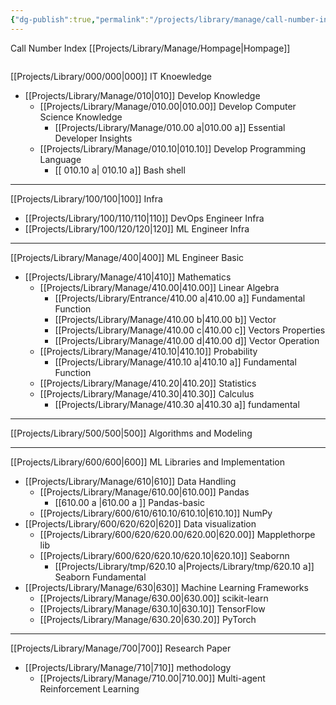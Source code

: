 ```yaml
---
{"dg-publish":true,"permalink":"/projects/library/manage/call-number-index/","tags":["Library"],"noteIcon":"0","created":"2023-12-28T18:54:11.332+09:00","updated":"2024-01-25T19:07:43.611+09:00"}
---
```


Call Number Index
[[Projects/Library/Manage/Hompage\|Hompage]]


```json

```

[[Projects/Library/000/000\|000]] IT Knoewledge
- [[Projects/Library/Manage/010\|010]] Develop Knowledge
	- [[Projects/Library/Manage/010.00\|010.00]] Develop Computer Science Knowledge
		- [[Projects/Library/Manage/010.00 a\|010.00 a]] Essential Developer Insights
	- [[Projects/Library/Manage/010.10\|010.10]] Develop Programming Language
		- [[ 010.10 a\| 010.10 a]] Bash shell
	
---

[[Projects/Library/100/100\|100]] Infra
- [[Projects/Library/100/110/110\|110]] DevOps Engineer Infra
- [[Projects/Library/100/120/120\|120]] ML Engineer Infra

---


[[Projects/Library/Manage/400\|400]] ML Engineer Basic
- [[Projects/Library/Manage/410\|410]] Mathematics
	- [[Projects/Library/Manage/410.00\|410.00]] Linear Algebra
		- [[Projects/Library/Entrance/410.00 a\|410.00 a]] Fundamental Function
		- [[Projects/Library/Manage/410.00 b\|410.00 b]] Vector
		- [[Projects/Library/Manage/410.00 c\|410.00 c]] Vectors Properties
		- [[Projects/Library/Manage/410.00 d\|410.00 d]] Vector Operation
	- [[Projects/Library/Manage/410.10\|410.10]] Probability
		- [[Projects/Library/Manage/410.10 a\|410.10 a]] Fundamental Function
	- [[Projects/Library/Manage/410.20\|410.20]] Statistics
	- [[Projects/Library/Manage/410.30\|410.30]] Calculus
		- [[Projects/Library/Manage/410.30 a\|410.30 a]] fundamental 

---

[[Projects/Library/500/500\|500]] Algorithms and Modeling

---


[[Projects/Library/600/600\|600]] ML Libraries and Implementation
- [[Projects/Library/Manage/610\|610]] Data Handling
    - [[Projects/Library/Manage/610.00\|610.00]] Pandas
	    - [[610.00 a \|610.00 a ]] Pandas-basic 
    - [[Projects/Library/600/610/610.10/610.10\|610.10]] NumPy
- [[Projects/Library/600/620/620\|620]] Data visualization
	- [[Projects/Library/600/620/620.00/620.00\|620.00]] Mapplethorpe lib
	- [[Projects/Library/600/620/620.10/620.10\|620.10]] Seabornn 
		- [[Projects/Library/tmp/620.10 a\|Projects/Library/tmp/620.10 a]] Seaborn Fundamental  
- [[Projects/Library/Manage/630\|630]] Machine Learning Frameworks
    - [[Projects/Library/Manage/630.00\|630.00]] scikit-learn
    - [[Projects/Library/Manage/630.10\|630.10]] TensorFlow
    - [[Projects/Library/Manage/630.20\|630.20]] PyTorch

---

[[Projects/Library/Manage/700\|700]] Research Paper
- [[Projects/Library/Manage/710\|710]] methodology
	- [[Projects/Library/Manage/710.00\|710.00]] Multi-agent Reinforcement Learning
